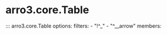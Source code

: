 # arro3.core.Table

::: arro3.core.Table
    options:
      filters:
        - "!^_"
        - "^__arrow"
      members:
